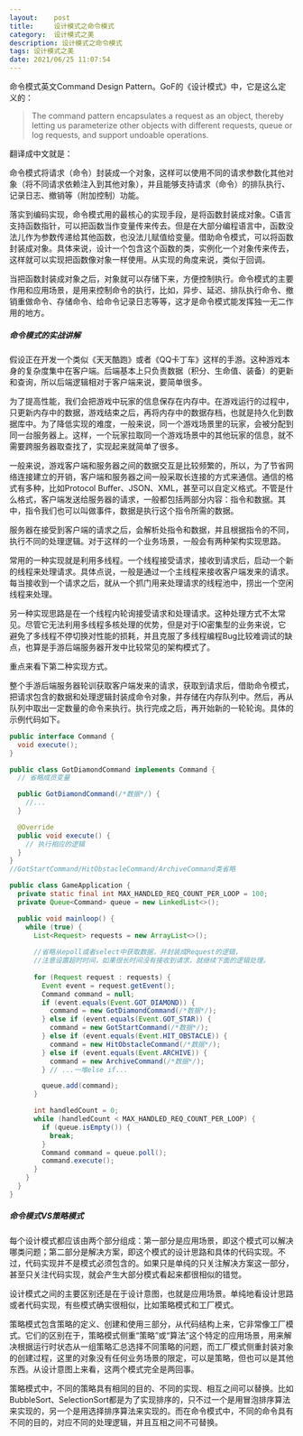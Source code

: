 ```yaml
---
layout:    post
title:     设计模式之命令模式
category:  设计模式之美
description: 设计模式之命令模式
tags: 设计模式之美
date: 2021/06/25 11:07:54
---
```

命令模式英文Command Design Pattern。GoF的《设计模式》中，它是这么定义的：

> The command pattern encapsulates a request as an object, thereby letting us parameterize other objects with different requests, queue or log requests, and support undoable operations.

翻译成中文就是：

命令模式将请求（命令）封装成一个对象，这样可以使用不同的请求参数化其他对象（将不同请求依赖注入到其他对象），并且能够支持请求（命令）的排队执行、记录日志、撤销等（附加控制）功能。

落实到编码实现，命令模式用的最核心的实现手段，是将函数封装成对象。C语言支持函数指针，可以把函数当作变量传来传去。但是在大部分编程语言中，函数没法儿作为参数传递给其他函数，也没法儿赋值给变量。借助命令模式，可以将函数封装成对象。具体来说，设计一个包含这个函数的类，实例化一个对象传来传去，这样就可以实现把函数像对象一样使用。从实现的角度来说，类似于回调。

当把函数封装成对象之后，对象就可以存储下来，方便控制执行。命令模式的主要作用和应用场景，是用来控制命令的执行，比如，异步、延迟、排队执行命令、撤销重做命令、存储命令、给命令记录日志等等，这才是命令模式能发挥独一无二作用的地方。

##### 命令模式的实战讲解

假设正在开发一个类似《天天酷跑》或者《QQ卡丁车》这样的手游。这种游戏本身的复杂度集中在客户端。后端基本上只负责数据（积分、生命值、装备）的更新和查询，所以后端逻辑相对于客户端来说，要简单很多。

为了提高性能，我们会把游戏中玩家的信息保存在内存中。在游戏运行的过程中，只更新内存中的数据，游戏结束之后，再将内存中的数据存档，也就是持久化到数据库中。为了降低实现的难度，一般来说，同一个游戏场景里的玩家，会被分配到同一台服务器上。这样，一个玩家拉取同一个游戏场景中的其他玩家的信息，就不需要跨服务器取查找了，实现起来就简单了很多。

一般来说，游戏客户端和服务器之间的数据交互是比较频繁的，所以，为了节省网络连接建立的开销，客户端和服务器之间一般采取长连接的方式来通信。通信的格式有多种，比如Protocol Buffer、JSON、XML，甚至可以自定义格式。不管是什么格式，客户端发送给服务器的请求，一般都包括两部分内容：指令和数据。其中，指令我们也可以叫做事件，数据是执行这个指令所需的数据。

服务器在接受到客户端的请求之后，会解析处指令和数据，并且根据指令的不同，执行不同的处理逻辑。对于这样的一个业务场景，一般会有两种架构实现思路。

常用的一种实现就是利用多线程。一个线程接受请求，接收到请求后，启动一个新的线程来处理请求。具体点说，一般是通过一个主线程来接收客户端发来的请求。每当接收到一个请求之后，就从一个抓门用来处理请求的线程池中，捞出一个空闲线程来处理。

另一种实现思路是在一个线程内轮询接受请求和处理请求。这种处理方式不太常见。尽管它无法利用多线程多核处理的优势，但是对于IO密集型的业务来说，它避免了多线程不停切换对性能的损耗，并且克服了多线程编程Bug比较难调试的缺点，也算是手游后端服务器开发中比较常见的架构模式了。

重点来看下第二种实现方式。

整个手游后端服务器轮训获取客户端发来的请求，获取到请求后，借助命令模式，把请求包含的数据和处理逻辑封装成命令对象，并存储在内存队列中。然后，再从队列中取出一定数量的命令来执行。执行完成之后，再开始新的一轮轮询。具体的示例代码如下。

```java
public interface Command {
  void execute();
}

public class GotDiamondCommand implements Command {
  // 省略成员变量

  public GotDiamondCommand(/*数据*/) {
    //...
  }

  @Override
  public void execute() {
    // 执行相应的逻辑
  }
}
//GotStartCommand/HitObstacleCommand/ArchiveCommand类省略

public class GameApplication {
  private static final int MAX_HANDLED_REQ_COUNT_PER_LOOP = 100;
  private Queue<Command> queue = new LinkedList<>();

  public void mainloop() {
    while (true) {
      List<Request> requests = new ArrayList<>();
      
      //省略从epoll或者select中获取数据，并封装成Request的逻辑，
      //注意设置超时时间，如果很长时间没有接收到请求，就继续下面的逻辑处理。
      
      for (Request request : requests) {
        Event event = request.getEvent();
        Command command = null;
        if (event.equals(Event.GOT_DIAMOND)) {
          command = new GotDiamondCommand(/*数据*/);
        } else if (event.equals(Event.GOT_STAR)) {
          command = new GotStartCommand(/*数据*/);
        } else if (event.equals(Event.HIT_OBSTACLE)) {
          command = new HitObstacleCommand(/*数据*/);
        } else if (event.equals(Event.ARCHIVE)) {
          command = new ArchiveCommand(/*数据*/);
        } // ...一堆else if...

        queue.add(command);
      }

      int handledCount = 0;
      while (handledCount < MAX_HANDLED_REQ_COUNT_PER_LOOP) {
        if (queue.isEmpty()) {
          break;
        }
        Command command = queue.poll();
        command.execute();
      }
    }
  }
}
```

##### 命令模式VS策略模式

每个设计模式都应该由两个部分组成：第一部分是应用场景，即这个模式可以解决哪类问题；第二部分是解决方案，即这个模式的设计思路和具体的代码实现。不过，代码实现并不是模式必须包含的。如果只是单纯的只关注解决方案这一部分，甚至只关注代码实现，就会产生大部分模式看起来都很相似的错觉。

设计模式之间的主要区别还是在于设计意图，也就是应用场景。单纯地看设计思路或者代码实现，有些模式确实很相似，比如策略模式和工厂模式。

策略模式包含策略的定义、创建和使用三部分，从代码结构上来，它非常像工厂模式。它们的区别在于，策略模式侧重“策略”或“算法”这个特定的应用场景，用来解决根据运行时状态从一组策略汇总选择不同策略的问题，而工厂模式侧重封装对象的创建过程，这里的对象没有任何业务场景的限定，可以是策略，但也可以是其他东西。从设计意图上来看，这两个模式完全是两回事。

策略模式中，不同的策略具有相同的目的、不同的实现、相互之间可以替换。比如BubbleSort、SelectionSort都是为了实现排序的，只不过一个是用冒泡排序算法来实现的，另一个是用选择排序算法来实现的。而在命令模式中，不同的命令具有不同的目的，对应不同的处理逻辑，并且互相之间不可替换。